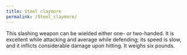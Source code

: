 ```yaml
---
title: Steel claymore
permalink: /Steel_claymore/
---
```


This slashing weapon can be wielded either one- or two-handed. It is
excellent while attacking and average while defending; its speed is
slow, and it inflicts considerable damage upon hitting. It weighs six
pounds.